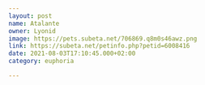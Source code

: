 ```yaml
---
layout: post
name: Atalante
owner: Lyonid
image: https://pets.subeta.net/706869.q8m0s46awz.png
link: https://subeta.net/petinfo.php?petid=6008416
date: 2021-08-03T17:10:45.000+02:00
category: euphoria

---
```

